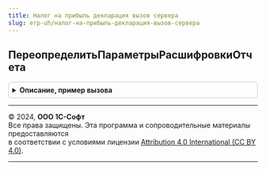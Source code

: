 ```yaml
---
title: Налог на прибыль декларация вызов сервера
slug: erp-uh/налог-на-прибыль-декларация-вызов-сервера
---
```



## ПереопределитьПараметрыРасшифровкиОтчета
<details style="margin: 1em 0; padding: 0.5em; border: 1px solid #ccc; border-radius: 6px;">

<summary style="font-weight: bold; cursor: pointer;">Описание, пример вызова</summary>

```bsl

// Переопределяет параметры расшифровки отчета Декларация по налогу на прибыль.
//
// Параметры:
//   ПараметрыОтчета - Структура - структура параметров отчета, необходимых для формирования расшифровки.
//
Процедура ПереопределитьПараметрыРасшифровкиОтчета(ПараметрыОтчета) Экспорт
```

Пример вызова
```bsl
НалогНаПрибыльДекларацияВызовСервера.ПереопределитьПараметрыРасшифровкиОтчета(ПараметрыОтчета) 
```
</details>

---

© 2024, **ООО 1С-Софт**  
Все права защищены. Эта программа и сопроводительные материалы предоставляются  
в соответствии с условиями лицензии [Attribution 4.0 International (CC BY 4.0)](https://creativecommons.org/licenses/by/4.0/legalcode).

---
